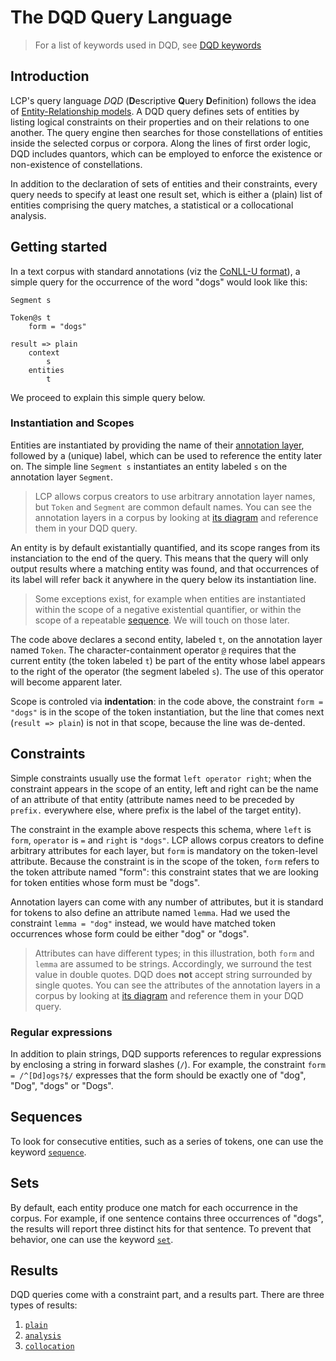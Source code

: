 # The DQD Query Language

> For a list of keywords used in DQD, see [DQD keywords](keywords.md)

## Introduction

LCP's query language _DQD_ (**D**escriptive **Q**uery **D**efinition) follows the idea of [Entity-Relationship models](https://en.wikipedia.org/wiki/Entity%E2%80%93relationship_model). A DQD query defines sets of entities by listing logical constraints on their properties and on their relations to one another. The query engine then searches for those constellations of entities inside the selected corpus or corpora. Along the lines of first order logic, DQD includes quantors, which can be employed to enforce the existence or non-existence of constellations.

In addition to the declaration of sets of entities and their constraints, every query needs to specify at least one result set, which is either a (plain) list of entities comprising the query matches, a statistical or a collocational analysis.


## Getting started

In a text corpus with standard annotations (viz the [CoNLL-U format](https://universaldependencies.org/format.html)), a simple query for the occurrence of the word "dogs" would look like this:
```
Segment s

Token@s t
    form = "dogs"

result => plain
    context
        s
    entities
        t
```

We proceed to explain this simple query below.

### Instantiation and Scopes

Entities are instantiated by providing the name of their [annotation layer](model.md#layers), followed by a (unique) label, which can be used to reference the entity later on. The simple line `Segment s` instantiates an entity labeled `s` on the annotation layer `Segment`.

> LCP allows corpus creators to use arbitrary annotation layer names, but `Token` and `Segment` are common default names. You can see the annotation layers in a corpus by looking at [its diagram](corpora_in_lcp.md#diagram) and reference them in your DQD query.

An entity is by default existantially quantified, and its scope ranges from its instanciation to the end of the query. This means that the query will only output results where a matching entity was found, and that occurrences of its label will refer back it anywhere in the query below its instantiation line. 

> Some exceptions exist, for example when entities are instantiated within the scope of a negative existential quantifier, or within the scope of a repeatable [sequence](sequence.md). We will touch on those later.

The code above declares a second entity, labeled `t`, on the annotation layer named `Token`. The character-containment operator [`@`](at.md) requires that the current entity (the token labeled `t`) be part of the entity whose label appears to the right of the operator (the segment labeled `s`). The use of this operator will become apparent later.

Scope is controled via **indentation**: in the code above, the constraint `form = "dogs"` is in the scope of the token instantiation, but the line that comes next (`result => plain`) is not in that scope, because the line was de-dented.

## Constraints

Simple constraints usually use the format `left operator right`; when the constraint appears in the scope of an entity, left and right can be the name of an attribute of that entity (attribute names need to be preceded by `prefix.` everywhere else, where prefix is the label of the target entity).

The constraint in the example above respects this schema, where `left` is `form`, `operator` is `=` and `right` is `"dogs"`. LCP allows corpus creators to define arbitrary attributes for each layer, but `form` is mandatory on the token-level attribute. Because the constraint is in the scope of the token, `form` refers to the token attribute named "form": this constraint states that we are looking for token entities whose form must be "dogs". 

Annotation layers can come with any number of attributes, but it is standard for tokens to also define an attribute named `lemma`. Had we used the constraint `lemma = "dog"` instead, we would have matched token occurrences whose form could be either "dog" or "dogs".

> Attributes can have different types; in this illustration, both `form` and `lemma` are assumed to be strings. Accordingly, we surround the test value in double quotes. DQD does **not** accept string surrounded by single quotes. You can see the attributes of the annotation layers in a corpus by looking at [its diagram](corpora_in_lcp.md#diagram) and reference them in your DQD query.

### Regular expressions

In addition to plain strings, DQD supports references to regular expressions by enclosing a string in forward slashes (`/`). For example, the constraint `form = /^[Dd]ogs?$/` expresses that the form should be exactly one of "dog", "Dog", "dogs" or "Dogs".


## Sequences

To look for consecutive entities, such as a series of tokens, one can use the keyword [`sequence`](sequence.md).

## Sets

By default, each entity produce one match for each occurrence in the corpus. For example, if one sentence contains three occurrences of "dogs", the results will report three distinct hits for that sentence. To prevent that behavior, one can use the keyword [`set`](set.md).

## Results

DQD queries come with a constraint part, and a results part. There are three types of results:

 1. [`plain`](results.md#plain)
 2. [`analysis`](results.md#analysis)
 3. [`collocation`](results.md#collocation)